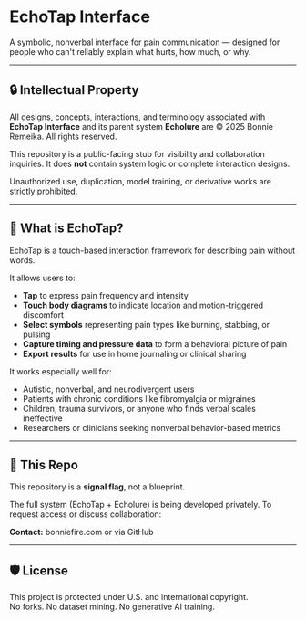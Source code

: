 # EchoTap Interface

A symbolic, nonverbal interface for pain communication — designed for people who can't reliably explain what hurts, how much, or why.

---

## 🔒 Intellectual Property

All designs, concepts, interactions, and terminology associated with **EchoTap Interface** and its parent system **Echolure** are © 2025 Bonnie Remeika. All rights reserved.

This repository is a public-facing stub for visibility and collaboration inquiries. It does **not** contain system logic or complete interaction designs.

Unauthorized use, duplication, model training, or derivative works are strictly prohibited.

---

## 🧠 What is EchoTap?

EchoTap is a touch-based interaction framework for describing pain without words.

It allows users to:

- **Tap** to express pain frequency and intensity  
- **Touch body diagrams** to indicate location and motion-triggered discomfort  
- **Select symbols** representing pain types like burning, stabbing, or pulsing  
- **Capture timing and pressure data** to form a behavioral picture of pain  
- **Export results** for use in home journaling or clinical sharing

It works especially well for:

- Autistic, nonverbal, and neurodivergent users  
- Patients with chronic conditions like fibromyalgia or migraines  
- Children, trauma survivors, or anyone who finds verbal scales ineffective  
- Researchers or clinicians seeking nonverbal behavior-based metrics

---

## 🚧 This Repo

This repository is a **signal flag**, not a blueprint.

The full system (EchoTap + Echolure) is being developed privately. To request access or discuss collaboration:

**Contact:** bonniefire.com or via GitHub

---

## 🛡 License

This project is protected under U.S. and international copyright.  
No forks. No dataset mining. No generative AI training.
